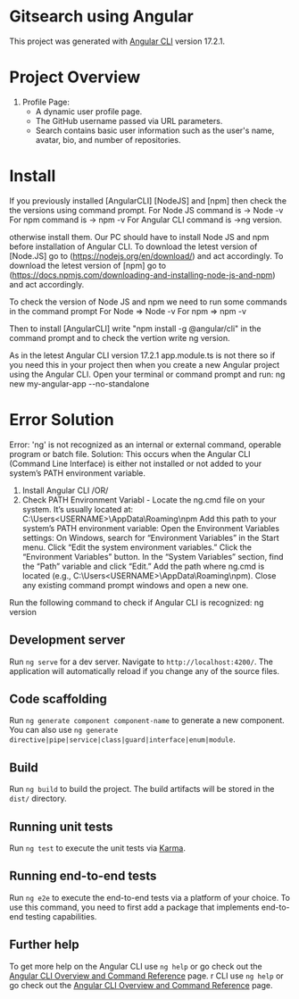 # Gitsearch using Angular
This project was generated with [Angular CLI](https://github.com/angular/angular-cli) version 17.2.1.

# Project Overview

1. Profile Page:
    - A dynamic user profile page.
    - The GitHub username passed via URL parameters.
    - Search contains basic user information such as the user's name, avatar, bio, and number of repositories.

# Install
If you previously installed [AngularCLI] [NodeJS] and [npm]
then check the the versions using command prompt.
For  Node JS command is -> Node -v
For npm command is -> npm -v
For Angular CLI command is ->ng version.

otherwise install them.
Our PC should have to install Node JS and npm before installation of Angular CLI.
To download the letest version of [Node.JS] go to (https://nodejs.org/en/download/) and act accordingly.
To download the letest version of [npm] go to (https://docs.npmjs.com/downloading-and-installing-node-js-and-npm) and act accordingly.

To check the version of Node JS and npm we need to run some commands in the command prompt
For  Node => Node -v
For npm => npm -v

Then to install [AngularCLI] write "npm install -g @angular/cli" in the command prompt and to check the vertion write ng version.

As in the letest Angular CLI version 17.2.1 app.module.ts is not there so if you need this in your project then when you create a new Angular project using the Angular CLI. Open your terminal or command prompt and run:
ng new my-angular-app --no-standalone

# Error Solution
Error: 'ng' is not recognized as an internal or external command, 
operable program or batch file.
Solution: This occurs when the Angular CLI (Command Line Interface) is either not installed or not added to your system’s PATH environment variable.
1. Install Angular CLI /OR/
2. Check PATH Environment Variabl -
Locate the ng.cmd file on your system. It’s usually located at:
C:\Users\<USERNAME>\AppData\Roaming\npm
Add this path to your system’s PATH environment variable:
    Open the Environment Variables settings:
    On Windows, search for “Environment Variables” in the Start menu.
    Click “Edit the system environment variables.”
    Click the “Environment Variables” button.
    In the “System Variables” section, find the “Path” variable and click “Edit.”
    Add the path where ng.cmd is located (e.g., C:\Users\<USERNAME>\AppData\Roaming\npm).
    Close any existing command prompt windows and open a new one.

Run the following command to check if Angular CLI is recognized:
ng version

## Development server

Run `ng serve` for a dev server. Navigate to `http://localhost:4200/`. The application will automatically reload if you change any of the source files.

## Code scaffolding

Run `ng generate component component-name` to generate a new component. You can also use `ng generate directive|pipe|service|class|guard|interface|enum|module`.

## Build

Run `ng build` to build the project. The build artifacts will be stored in the `dist/` directory.

## Running unit tests

Run `ng test` to execute the unit tests via [Karma](https://karma-runner.github.io).

## Running end-to-end tests

Run `ng e2e` to execute the end-to-end tests via a platform of your choice. To use this command, you need to first add a package that implements end-to-end testing capabilities.

## Further help

To get more help on the Angular CLI use `ng help` or go check out the [Angular CLI Overview and Command Reference](https://angular.io/cli) page.
r CLI use `ng help` or go check out the [Angular CLI Overview and Command Reference](https://angular.io/cli) page.
